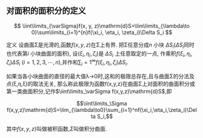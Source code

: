 ## 对面积的面积分的定义

$$
\iint\limits_{\varSigma}f(x, y, z)\mathrm{d}S=\lim\limits_{\lambda\to 0}\sum\limits_{i=1}^{n}f(\xi_i, \eta_i, \zeta_i)\Delta S_i
$$

定义 设曲面Σ是光滑的,函数$f(x,y,z)$在Σ上有界.
把Σ任意分成$n$ 小块 $\Delta S_i(\Delta S_i$同时也代表第$i$ 小块曲面的面积),
设($\xi_i,\eta_i,\zeta_i)$是 $\Delta S_i$ 上任意取定的一点,
作乘积$f( \xi _i, \eta _i, \zeta _i) \Delta S_i$ $( i= 1, 2, 3, \cdots , n)$,并作和$\sum _i= 1^{\infty }f( \xi _i, \eta _i, \zeta _i) \Delta S_i$.

如果当各小块曲面的直径的最大值λ→0时,这和的极限总存在,且与曲面Σ的分法及点(ξ,η,ξ)的取法无关,
那么称此极限为函数f(x,y,z)在曲面Σ上对面积的曲面积分或第一类曲面积分,记作$\iint\limits_\varSigma f(x,y,z)\mathrm{d}S$,即

$$\iint\limits_\Sigma f(x,y,z)\mathrm{d}S=\lim_{\lambda\to0}\sum_{i=1}^nf(\xi_i,\eta_i,\zeta_i)\Delta S_i,$$

其中$f(x,y,z)$叫做被积函数,$\Sigma$叫做积分曲面.
